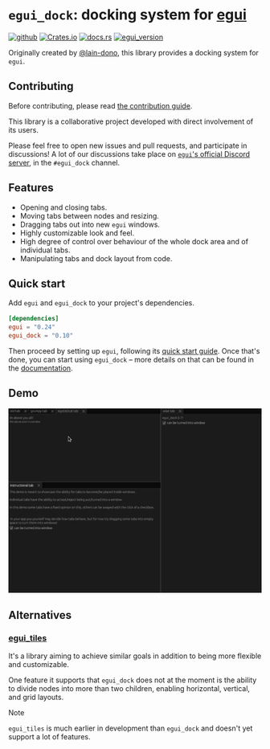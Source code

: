 # `egui_dock`: docking system for [egui](https://github.com/emilk/egui)

[![github](https://img.shields.io/badge/github-Adanos020/egui_dock-8da0cb?logo=github)](https://github.com/Adanos020/egui_dock)
[![Crates.io](https://img.shields.io/crates/v/egui_dock)](https://crates.io/crates/egui_dock)
[![docs.rs](https://img.shields.io/docsrs/egui_dock)](https://docs.rs/egui_dock/)
[![egui_version](https://img.shields.io/badge/egui-0.24-blue)](https://github.com/emilk/egui)

Originally created by [@lain-dono](https://github.com/lain-dono), this library provides a docking system for `egui`.

## Contributing

Before contributing, please read [the contribution guide](CONTRIBUTING.md).

This library is a collaborative project developed with direct involvement of its users.

Please feel free to open new issues and pull requests, and participate in discussions!
A lot of our discussions take place on [`egui`'s official Discord server](https://discord.gg/JFcEma9bJq),
in the `#egui_dock` channel.

## Features

- Opening and closing tabs.
- Moving tabs between nodes and resizing.
- Dragging tabs out into new `egui` windows.
- Highly customizable look and feel.
- High degree of control over behaviour of the whole dock area and of individual tabs.
- Manipulating tabs and dock layout from code.

## Quick start

Add `egui` and `egui_dock` to your project's dependencies.

```toml
[dependencies]
egui = "0.24"
egui_dock = "0.10"
```

Then proceed by setting up `egui`, following its [quick start guide](https://github.com/emilk/egui#quick-start).
Once that's done, you can start using `egui_dock` – more details on that can be found in the
[documentation](https://docs.rs/egui_dock/latest/egui_dock/).

## Demo

![demo](images/demo.gif "Demo")

## Alternatives

### [egui_tiles](https://github.com/rerun-io/egui_tiles) 

It's a library aiming to achieve similar goals in addition to being more flexible and customizable.

One feature it supports that `egui_dock` does not at the moment is the ability to divide nodes into more than two children,
enabling horizontal, vertical, and grid layouts.

> [!NOTE]
> `egui_tiles` is much earlier in development than `egui_dock` and doesn't yet support a lot of features.
